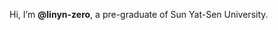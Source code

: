 Hi, I’m **@linyn-zero**, a pre-graduate of Sun Yat-Sen University. 


<!---
linyn-zero/linyn-zero is a ✨ special ✨ repository because its `README.md` (this file) appears on your GitHub profile.
You can click the Preview link to take a look at your changes.
--->
